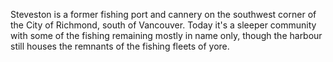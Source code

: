 Steveston is a former fishing port and cannery on the southwest corner of the City of Richmond, south of Vancouver. Today it's a sleeper community with some of the fishing remaining mostly in name only, though the harbour still houses the remnants of the fishing fleets of yore. 